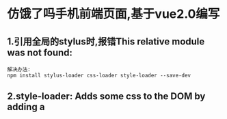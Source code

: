 # 仿饿了吗手机前端页面,基于vue2.0编写
## 1.引用全局的stylus时,报错This relative module was not found:
    解决办法:
    npm install stylus-loader css-loader style-loader --save-dev
## 2.style-loader: Adds some css to the DOM by adding a <style> tag
    解决办法:
    在下面添上
    include: [
    /src/,
    。。。。
    ]
    可以了
    include:是代表我们解析的文件只包含那些东西
    include: [] 这里用一个数组来包括的要解析的文件夹路径
    {
          test: /\.styl$/, loader: 'style-loader!css-loader!stylus-loader',include: []
    }
## 3.expected "indent", got "."
    因为第二行的.border-1px报错
    解决办法:
    expected "indent", got "." 在写stylus时碰到这种问题，肯定是由于编辑器使用了不一样的缩进方式，
    需要进行设置即可。因为他在你的编辑器中可能是对齐了的，但是实际并没有
    .border-1px加几个空格就好了
## 4.配置mock,视频中在dev-server.js中配置，项目中在webpack.dev.conf.js中配置
    首先
    // nodejs开发框架express，用来简化操作
    const express = require('express')
    // 创建node.js的express开发框架的实例
    const app = express()
    // 引用的json地址
    var appData = require('../data.json')
    // json某一个key
    var seller = appData.seller;
    var goods = appData.goods;
    var ratings = appData.ratings;
    var apiRoutes = express.Router();
    app.use('/api', apiRoutes);
    然后找到devServer,添加
      before(app) {
        app.get('/api/seller', (req, res) => {
          res.json({
            // 这里是你的json内容
            errno: 0,
            data: seller
          })
        }),
        app.get('/api/goods', (req, res) => {
          res.json({
            // 这里是你的json内容
            errno: 0,
            data: goods
          })
        }),
        app.get('/api/ratings', (req, res) => {
          res.json({
            // 这里是你的json内容
            errno: 0,
            data: ratings
          })
        })
      }
    再访问本地数据就可以了
## 5.使用vue-resource之前要安装vue-resource，然后在index.js中执行
    Vue.use(VueResource)
    执行之后才可以使用
## 6.在main.js中加载的公共样式index.styl,这样App.vue里面就可以直接使用加载进来的公共样式
## 7.水平居中
  ### 7.1 margin和width实现水平居中
    父元素有明确的宽度,配合margin的左右值为“auto”实现效果
  ### 7.2 inline-block实现水平居中方法
    父容器中设置text-align的属性为“center”,子元素设置display : inline-block
  ### 7.3 浮动实现水平居中的方法 https://www.w3cplus.com/css/elements-horizontally-center-with-css.html
## 8.垂直居中
  ### 8.1 单行文本
    只需为它们添加等值的 padding-top 和 padding-bottom 就可以实现垂直居中
  ### 8.2 多行文本
    同样可以使用等值 padding-top 和 padding-bottom 的方式实现垂直居中。如果你在使用过程中发现这种方法没见效，
    那么你可以通过 CSS 为文本设置一个类似 table-cell 的父级容器，然后使用 vertical-align 属性实现垂直居中
  ### 8.3 flex布局
## 9.better-scroll
  ### 9.1 在package.json中添加依赖
     "better-scroll": "^1.5.5"
     然后运行npm stall
  ### 9.2 添加ref
    ref="menuWrapper"
    ref="foodWrapper"
  ### 9.3 添加初始化逻辑
       methods:{
            _initScroll:function () {
               this.menuScroll = new BScroll(this.$refs.menuWrapper, {});
                       this.foodScroll = new BScroll(this.$refs.foodWrapper, {});
            }
       },
  ### 9.4 获取数据后调用初始化方法
     ```
     this.$http.get('/api/goods').then((response)=> {
            response = response.body;
            if (response.errno === 0) {
              this.goods = response.data;
              this._initScroll();
            }
     });
     ```
